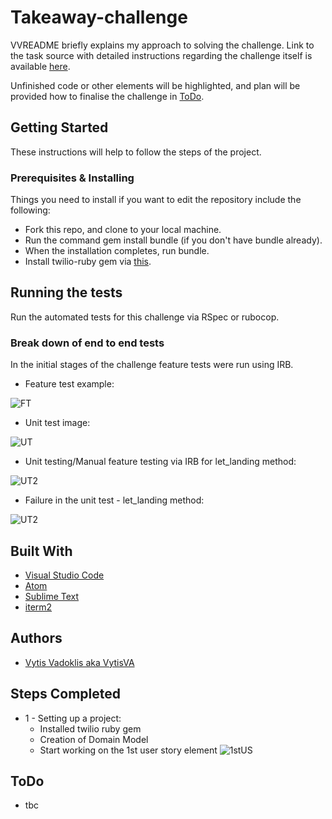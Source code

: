 # Takeaway-challenge

VVREADME briefly explains my approach to solving the challenge. Link to the task source with detailed instructions regarding the challenge itself is available [here](https://github.com/makersacademy/takeaway-challenge).

Unfinished code or other elements will be highlighted, and plan will be provided how to finalise the challenge in [ToDo](#todo).

## Getting Started

These instructions will help to follow the steps of the project.

### Prerequisites & Installing

Things you need to install if you want to edit the repository include the following:

- Fork this repo, and clone to your local machine.
- Run the command gem install bundle (if you don't have bundle already).
- When the installation completes, run bundle.
- Install twilio-ruby gem via [this](https://github.com/twilio/twilio-ruby).

## Running the tests

Run the automated tests for this challenge via RSpec or rubocop.

### Break down of end to end tests

In the initial stages of the challenge feature tests were run using IRB.

- Feature test example:

![FT](https://github.com/VytisVA/airport_challenge/blob/master/FT%20IRB.png)

- Unit test image:

![UT](https://github.com/VytisVA/airport_challenge/blob/master/UT%20RSpec.png)

- Unit testing/Manual feature testing via IRB for let_landing method:

![UT2](https://github.com/VytisVA/airport_challenge/blob/master/FT2%20IRB.png)

- Failure in the unit test - let_landing method:

![UT2](https://github.com/VytisVA/airport_challenge/blob/master/UT2%20RSpec.png)

## Built With  

* [Visual Studio Code](https://code.visualstudio.com/)
* [Atom](https://atom.io/)
* [Sublime Text](https://www.sublimetext.com/)
* [iterm2](https://www.iterm2.com/)

## Authors

* [Vytis Vadoklis aka VytisVA](https://github.com/VytisVA)

## Steps Completed

- 1 - Setting up a project:
    - Installed twilio ruby gem
    - Creation of Domain Model
    - Start working on the 1st user story element
    ![1stUS]()


## ToDo

- tbc